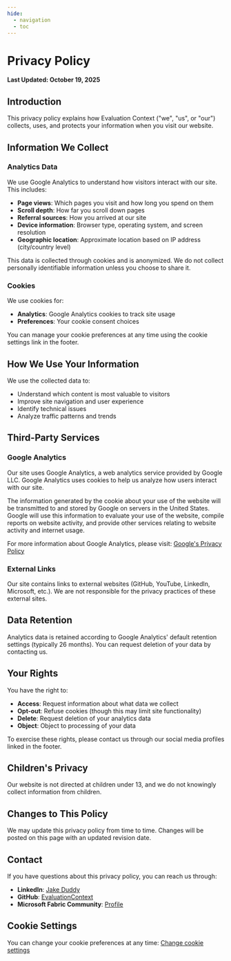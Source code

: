 ```yaml
---
hide:
  - navigation
  - toc
---
```


# Privacy Policy

**Last Updated: October 19, 2025**

## Introduction

This privacy policy explains how Evaluation Context ("we", "us", or "our") collects, uses, and protects your information when you visit our website.

## Information We Collect

### Analytics Data

We use Google Analytics to understand how visitors interact with our site. This includes:

- **Page views**: Which pages you visit and how long you spend on them
- **Scroll depth**: How far you scroll down pages
- **Referral sources**: How you arrived at our site
- **Device information**: Browser type, operating system, and screen resolution
- **Geographic location**: Approximate location based on IP address (city/country level)

This data is collected through cookies and is anonymized. We do not collect personally identifiable information unless you choose to share it.

### Cookies

We use cookies for:

- **Analytics**: Google Analytics cookies to track site usage
- **Preferences**: Your cookie consent choices

You can manage your cookie preferences at any time using the cookie settings link in the footer.

## How We Use Your Information

We use the collected data to:

- Understand which content is most valuable to visitors
- Improve site navigation and user experience
- Identify technical issues
- Analyze traffic patterns and trends

## Third-Party Services

### Google Analytics

Our site uses Google Analytics, a web analytics service provided by Google LLC. Google Analytics uses cookies to help us analyze how users interact with our site.

The information generated by the cookie about your use of the website will be transmitted to and stored by Google on servers in the United States. Google will use this information to evaluate your use of the website, compile reports on website activity, and provide other services relating to website activity and internet usage.

For more information about Google Analytics, please visit: [Google's Privacy Policy](https://policies.google.com/privacy)

### External Links

Our site contains links to external websites (GitHub, YouTube, LinkedIn, Microsoft, etc.). We are not responsible for the privacy practices of these external sites.

## Data Retention

Analytics data is retained according to Google Analytics' default retention settings (typically 26 months). You can request deletion of your data by contacting us.

## Your Rights

You have the right to:

- **Access**: Request information about what data we collect
- **Opt-out**: Refuse cookies (though this may limit site functionality)
- **Delete**: Request deletion of your analytics data
- **Object**: Object to processing of your data

To exercise these rights, please contact us through our social media profiles linked in the footer.

## Children's Privacy

Our website is not directed at children under 13, and we do not knowingly collect information from children.

## Changes to This Policy

We may update this privacy policy from time to time. Changes will be posted on this page with an updated revision date.

## Contact

If you have questions about this privacy policy, you can reach us through:

- **LinkedIn**: [Jake Duddy](https://www.linkedin.com/in/jakeduddy/)
- **GitHub**: [EvaluationContext](https://github.com/EvaluationContext)
- **Microsoft Fabric Community**: [Profile](https://community.fabric.microsoft.com/t5/user/viewprofilepage/user-id/1231947)

## Cookie Settings

You can change your cookie preferences at any time: [Change cookie settings](#__consent)
